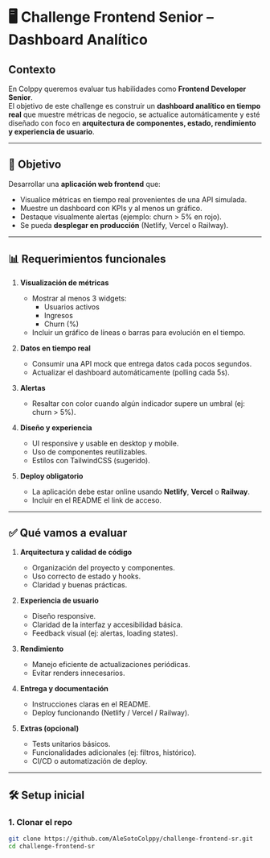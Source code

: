 # 🖥️ Challenge Frontend Senior – Dashboard Analítico

## Contexto

En Colppy queremos evaluar tus habilidades como **Frontend Developer Senior**.  
El objetivo de este challenge es construir un **dashboard analítico en tiempo real** que muestre métricas de negocio, se actualice automáticamente y esté diseñado con foco en **arquitectura de componentes, estado, rendimiento y experiencia de usuario**.

---

## 🎯 Objetivo

Desarrollar una **aplicación web frontend** que:

- Visualice métricas en tiempo real provenientes de una API simulada.
- Muestre un dashboard con KPIs y al menos un gráfico.
- Destaque visualmente alertas (ejemplo: churn > 5% en rojo).
- Se pueda **desplegar en producción** (Netlify, Vercel o Railway).

---

## 📊 Requerimientos funcionales

1. **Visualización de métricas**
   - Mostrar al menos 3 widgets:
     - Usuarios activos
     - Ingresos
     - Churn (%)
   - Incluir un gráfico de líneas o barras para evolución en el tiempo.

2. **Datos en tiempo real**
   - Consumir una API mock que entrega datos cada pocos segundos.
   - Actualizar el dashboard automáticamente (polling cada 5s).

3. **Alertas**
   - Resaltar con color cuando algún indicador supere un umbral (ej: churn > 5%).

4. **Diseño y experiencia**
   - UI responsive y usable en desktop y mobile.
   - Uso de componentes reutilizables.
   - Estilos con TailwindCSS (sugerido).

5. **Deploy obligatorio**
   - La aplicación debe estar online usando **Netlify**, **Vercel** o **Railway**.  
   - Incluir en el README el link de acceso.

---

## ✅ Qué vamos a evaluar

1. **Arquitectura y calidad de código**
   - Organización del proyecto y componentes.
   - Uso correcto de estado y hooks.
   - Claridad y buenas prácticas.

2. **Experiencia de usuario**
   - Diseño responsive.
   - Claridad de la interfaz y accesibilidad básica.
   - Feedback visual (ej: alertas, loading states).

3. **Rendimiento**
   - Manejo eficiente de actualizaciones periódicas.
   - Evitar renders innecesarios.

4. **Entrega y documentación**
   - Instrucciones claras en el README.
   - Deploy funcionando (Netlify / Vercel / Railway).

5. **Extras (opcional)**
   - Tests unitarios básicos.
   - Funcionalidades adicionales (ej: filtros, histórico).
   - CI/CD o automatización de deploy.

---

## 🛠️ Setup inicial

### 1. Clonar el repo
```bash
git clone https://github.com/AleSotoColppy/challenge-frontend-sr.git
cd challenge-frontend-sr
